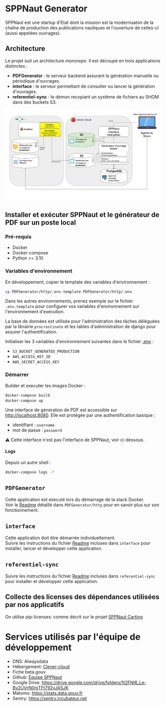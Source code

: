 # SPPNaut Generator

SPPNaut est une startup d'Etat dont la mission est la modernisaton de la chaîne de production des publications nautiques et l'ouverture de celles-ci (aussi appelées ouvrages).

## Architecture

Le projet suit un architecture _monorepo_. Il est découpé en trois applications distinctes :

-   **PDFGenerator** : le serveur backend assurant la génération manuelle ou périodique d'ouvrages.
-   **interface** : le serveur permettant de consulter ou lancer la génération d'ouvrages.
-   **referentiel-sync** : le démon recopiant un système de fichiers au SHOM dans des buckets S3.

![Schéma d'architecture](./docs/schema.jpg)

## Installer et exécuter SPPNaut et le générateur de PDF sur un poste local

### Pré-requis

-   Docker
-   Docker-compose
-   Python >= 3.10

### Variables d'environnement

En développement, copier le template des variables d'environnement :

```sh
cp PDFGenerator/http/.env.template PDFGenerator/http/.env
```

Dans les autres environnements, prenez exemple sur le fichier `.env.template` pour configurer vos variables d'environnement sur l'environnement d'execution.

La base de données est utilisée pour l'administration des tâches déléguées par la librairie `procrastinate` et les tables d'administration de django pour assurer l'authentification.

Initialiser les 3 variables d'environnement suivantes dans le fichier [.env](PDFGenerator/http/.env) :

-   `S3_BUCKET_GENERATED_PRODUCTION`
-   `AWS_ACCESS_KEY_ID`
-   `AWS_SECRET_ACCESS_KEY`

### Démarrer

Builder et executer les images Docker :

```sh
docker-compose build
docker-compose up
```

Une interface de génération de PDF est accessible sur [http://localhost:8080](http://localhost:8080).
Elle est protégée par une authentification basique :

-   identifiant : `username`
-   mot de passe : `password`

⚠️ Cette interface n'est pas l'interface de SPPNaut, voir ci-dessous.

#### Logs

Depuis un autre shell :

```sh
docker-compose logs -f
```

## `PDFGenerator`

Cette application est executé lors du démarrage de la stack Docker.  
Voir le [Readme](PDFGenerator/http/README.md) détaillé dans `PDFGenerator/http` pour en savoir plus sur son fonctionnement.

## `interface`

Cette application doit être démarrée individuellement.  
Suivre les instructions du fichier [Readme](interface/README.md) incluses dans `interface` pour installer, lancer et développer cette application.

## `referentiel-sync`

Suivre les instructions du fichier [Readme](referentiel-sync/README.md) incluses dans `referentiel-sync` pour installer et développer cette application.

## Collecte des licenses des dépendances utilisées par nos applicatifs

On utilise pip-licenses: comme décrit sur le projet [SPPNaut Carting](https://github.com/betagouv/SPPNautInterface/#readme)

# Services utilisés par l'équipe de développement

-   DNS: Alwaysdata
-   Hébergement: [Clever-cloud](https://console.clever-cloud.com/organisations/orga_975d316a-c00e-4fbb-b880-b5e79d58329b/members)
-   Fiche beta.gouv
-   Github: [Équipe SPPNaut](https://github.com/orgs/betagouv/teams/sppnaut)
-   Google Drive: https://drive.google.com/drive/folders/1t2FNI6_Le-Bv2UVrN0njTFt792vJASJK
-   Matomo: https://stats.data.gouv.fr
-   Sentry: https://sentry.incubateur.net

